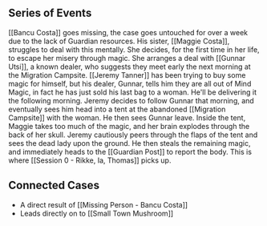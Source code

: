 ## Series of Events 
[[Bancu Costa]] goes missing, the case goes untouched for over a week due to the lack of Guardian resources. His sister, [[Maggie Costa]], struggles to deal with this mentally. She decides, for the first time in her life, to escape her misery through magic. She arranges a deal with [[Gunnar Utsi]], a known dealer, who suggests they meet early the next morning at the Migration Campsite.
[[Jeremy Tanner]] has been trying to buy some magic for himself, but his dealer, Gunnar, tells him they are all out of Mind Magic, in fact he has just sold his last bag to a woman. He'll be delivering it the following morning.
Jeremy decides to follow Gunnar that morning, and eventually sees him head into a tent at the abandoned [[Migration Campsite]] with the woman. He then sees Gunnar leave. Inside the tent, Maggie takes too much of the magic, and her brain explodes through the back of her skull. Jeremy cautiously peers through the flaps of the tent and sees the dead lady upon the ground. He then steals the remaining magic, and immediately heads to the [[Guardian Post]] to report the body.
This is where [[Session 0 - Rikke, Ia, Thomas]] picks up.
## Connected Cases
- A direct result of [[Missing Person - Bancu Costa]]
- Leads directly on to [[Small Town Mushroom]]